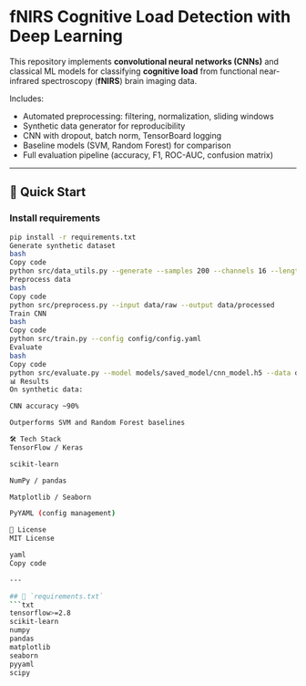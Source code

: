 # fNIRS Cognitive Load Detection with Deep Learning

This repository implements **convolutional neural networks (CNNs)** and classical ML models for classifying **cognitive load** from functional near-infrared spectroscopy (**fNIRS**) brain imaging data.

Includes:
- Automated preprocessing: filtering, normalization, sliding windows
- Synthetic data generator for reproducibility
- CNN with dropout, batch norm, TensorBoard logging
- Baseline models (SVM, Random Forest) for comparison
- Full evaluation pipeline (accuracy, F1, ROC-AUC, confusion matrix)

---

## 🚀 Quick Start

### Install requirements
```bash
pip install -r requirements.txt
Generate synthetic dataset
bash
Copy code
python src/data_utils.py --generate --samples 200 --channels 16 --length 200
Preprocess data
bash
Copy code
python src/preprocess.py --input data/raw --output data/processed
Train CNN
bash
Copy code
python src/train.py --config config/config.yaml
Evaluate
bash
Copy code
python src/evaluate.py --model models/saved_model/cnn_model.h5 --data data/processed
📊 Results
On synthetic data:

CNN accuracy ~90%

Outperforms SVM and Random Forest baselines

🛠️ Tech Stack
TensorFlow / Keras

scikit-learn

NumPy / pandas

Matplotlib / Seaborn

PyYAML (config management)

📜 License
MIT License

yaml
Copy code

---

## 🔹 `requirements.txt`
```txt
tensorflow>=2.8
scikit-learn
numpy
pandas
matplotlib
seaborn
pyyaml
scipy
